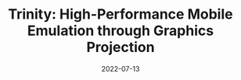 ---
title: "Trinity: High-Performance Mobile Emulation through Graphics Projection"
collection: publications
permalink: /publication/trinity-emulator
date: 2022-07-13
venue: "OSDI'22"
type: 'conf'
selected: 'true'
pdf: 'osdi22-trinity.pdf'
authors: 'Di Gao, Hao Lin, Zhenhua Li, Chengen Huang, Yunhao Liu, Feng Qian, Liangyi Gong, and Tianyin Xu'
repo: 'https://github.com/TrinityEmulator/TrinityEmulator'
slide: 'osdi22-trinity-slide.pdf'
talk: https://www.youtube.com/watch?v=tfq4MsxaHZw
---